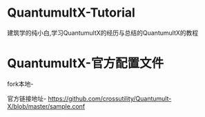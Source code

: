 # QuantumultX-Tutorial
建筑学的纯小白,学习QuantumultX的经历与总结的QuantumultX的教程

# QuantumultX-官方配置文件
fork本地-

官方链接地址- https://github.com/crossutility/Quantumult-X/blob/master/sample.conf

